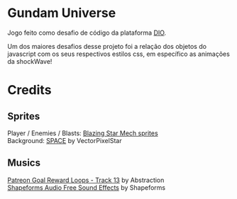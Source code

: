 # Gundam Universe

Jogo feito como desafio de código da plataforma [DIO](https://web.dio.me/track/mrv-fullstack-developer?tab=path).

Um dos maiores desafios desse projeto foi a relação dos objetos do javascript com os seus respectivos estilos css, em específico as animações da shockWave!

# Credits

## Sprites
Player / Enemies / Blasts: [Blazing Star Mech sprites](https://www.spriters-resource.com/neo_geo_ngcd/blazingstar/sheet/16098/)<br>
Background: [SPACE](https://vectorpixelstar.itch.io/space) by VectorPixelStar

## Musics
[Patreon Goal Reward Loops - Track 13](http://www.abstractionmusic.com/) by Abstraction <br>
[Shapeforms Audio Free Sound Effects](https://shapeforms.itch.io/shapeforms-audio-free-sfx) by Shapeforms
